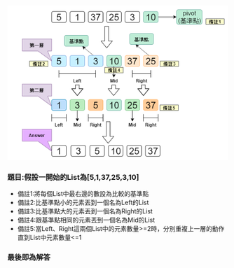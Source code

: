 <img src="/pic/演算法.png" />

### 題目:假設一開始的List為[5,1,37,25,3,10] </br>
* 備註1:將每個List中最右邊的數設為比較的基準點</br>
* 備註2:比基準點小的元素丟到一個名為Left的List</br>
* 備註3:比基準點大的元素丟到一個名為Right的List</br>
* 備註4:跟基準點相同的元素丟到一個名為Mid的List</br>
* 備註5:當Left、Right這兩個List中的元素數量>=2時，分別重複上一層的動作直到List中元素數量<=1</br>

### 最後即為解答</br>
